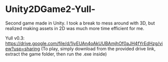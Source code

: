# Unity2DGame2-Yull-
Second game made in Unity. I took a break to mess around with 3D, but realized making assets in 2D was much more time efficient for me.

Yull v0.3: https://drive.google.com/file/d/1iyEUAn4oAkUUBAmjhOf0aJH4fYrEdHzg/view?usp=sharing
(To play, simply download from the provided drive link, extract the game folder, then run the .exe inside)

